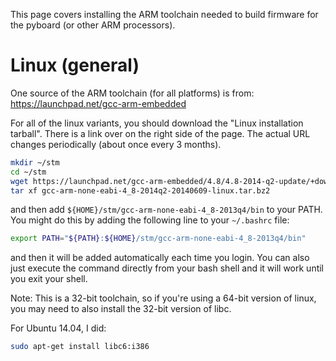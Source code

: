 This page covers installing the ARM toolchain needed to build firmware for the pyboard (or other ARM processors).

# Linux (general)
One source of the ARM toolchain (for all platforms) is from: https://launchpad.net/gcc-arm-embedded

For all of the linux variants, you should download the "Linux installation tarball". There is a link over on the right side of the page. The actual URL changes periodically (about once every 3 months).
```bash
mkdir ~/stm
cd ~/stm
wget https://launchpad.net/gcc-arm-embedded/4.8/4.8-2014-q2-update/+download/gcc-arm-none-eabi-4_8-2014q2-20140609-linux.tar.bz2
tar xf gcc-arm-none-eabi-4_8-2014q2-20140609-linux.tar.bz2
```
and then add ```${HOME}/stm/gcc-arm-none-eabi-4_8-2013q4/bin``` to your PATH. You might do this by adding the following line to your ```~/.bashrc``` file:
```bash
export PATH="${PATH}:${HOME}/stm/gcc-arm-none-eabi-4_8-2013q4/bin"
```
and then it will be added automatically each time you login. You can also just execute the command directly from your bash shell and it will work until you exit your shell.

Note: This is a 32-bit toolchain, so if you're using a 64-bit version of linux, you may need to also install the 32-bit version of libc.

For Ubuntu 14.04, I did:
```bash
sudo apt-get install libc6:i386
```